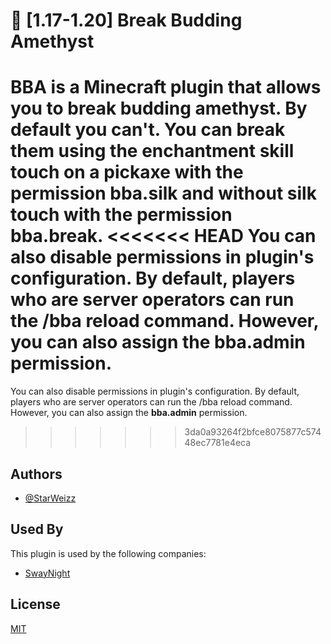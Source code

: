 
# 🔮 [1.17-1.20] Break Budding Amethyst

BBA is a Minecraft plugin that allows you to break budding amethyst. By default you can't. You can break them using the enchantment skill touch on a pickaxe with the permission **bba.silk** and without silk touch with the permission **bba.break**.
<<<<<<< HEAD
You can also disable permissions in plugin's configuration. By default, players who are server operators can run the /bba reload command. However, you can also assign the bba.admin permission.
=======
You can also disable permissions in plugin's configuration. By default, players who are server operators can run the /bba reload command. However, you can also assign the **bba.admin** permission.
>>>>>>> 3da0a93264f2bfce8075877c57448ec7781e4eca

## Authors

- [@StarWeizz](https://www.github.com/StarWeizz)

## Used By

This plugin is used by the following companies:

- [SwayNight](https://swaynight.fr)

## License

[MIT](https://choosealicense.com/licenses/mit/)

